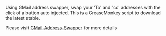 Using GMail address swapper, swap your 'To' and 'cc' addresses with the click of a button auto injected. This is a GreaseMonkey script to download the latest stable.

Please visit
[GMail-Address-Swapper](http://swaroop.in/gmail-address-swapper-greasemonkey-script/) for more details
